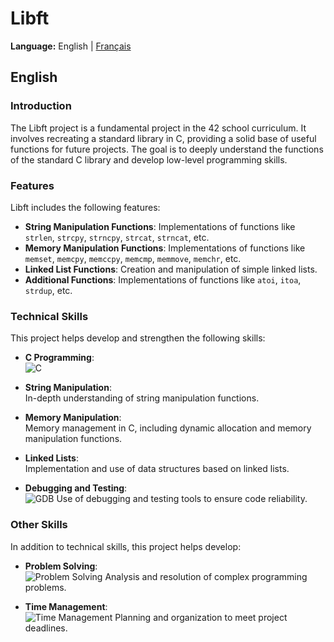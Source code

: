 # Libft

**Language:** English | [Français](README_fr.md)

## English

### Introduction

The Libft project is a fundamental project in the 42 school curriculum. It involves recreating a standard library in C, providing a solid base of useful functions for future projects. The goal is to deeply understand the functions of the standard C library and develop low-level programming skills.

### Features

Libft includes the following features:
- **String Manipulation Functions**: Implementations of functions like `strlen`, `strcpy`, `strncpy`, `strcat`, `strncat`, etc.
- **Memory Manipulation Functions**: Implementations of functions like `memset`, `memcpy`, `memccpy`, `memcmp`, `memmove`, `memchr`, etc.
- **Linked List Functions**: Creation and manipulation of simple linked lists.
- **Additional Functions**: Implementations of functions like `atoi`, `itoa`, `strdup`, etc.

### Technical Skills

This project helps develop and strengthen the following skills:

- **C Programming**: <br>
  ![C](https://img.shields.io/badge/C-00599C?style=for-the-badge&logo=c&logoColor=white)

- **String Manipulation**: <br>
  In-depth understanding of string manipulation functions.

- **Memory Manipulation**: <br>
  Memory management in C, including dynamic allocation and memory manipulation functions.

- **Linked Lists**: <br>
  Implementation and use of data structures based on linked lists.

- **Debugging and Testing**: <br>
  ![GDB](https://img.shields.io/badge/GDB-CC342D?style=for-the-badge&logo=gnu&logoColor=white)
  Use of debugging and testing tools to ensure code reliability.

### Other Skills

In addition to technical skills, this project helps develop:
- **Problem Solving**: <br>
  ![Problem Solving](https://img.shields.io/badge/Problem%20Solving-9C27B0?style=for-the-badge&logo=codeforces&logoColor=white)
  Analysis and resolution of complex programming problems.

- **Time Management**: <br>
  ![Time Management](https://img.shields.io/badge/Time%20Management-FF5722?style=for-the-badge&logo=clockify&logoColor=white)
  Planning and organization to meet project deadlines.
